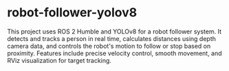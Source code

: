 # robot-follower-yolov8
This project uses ROS 2 Humble and YOLOv8 for a robot follower system. It detects and tracks a person in real time, calculates distances using depth camera data, and controls the robot's motion to follow or stop based on proximity. Features include precise velocity control, smooth movement, and RViz visualization for target tracking.
